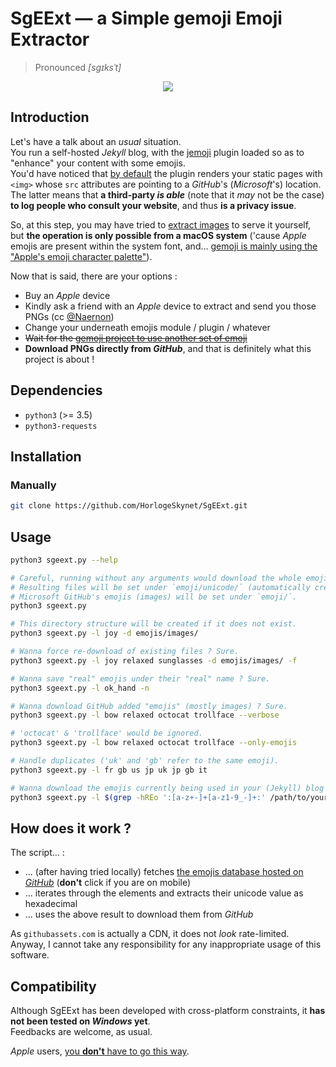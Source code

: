 # SgEExt &mdash; a Simple gemoji Emoji Extractor

> Pronounced _[sgɪksˈt]_

<p align="center"><img src="https://upload.wikimedia.org/wikipedia/commons/thumb/a/a8/Emoji_u1f419.svg/240px-Emoji_u1f419.svg.png"></p>

## Introduction

Let's have a talk about an _usual_ situation.  
You run a self-hosted _Jekyll_ blog, with the [jemoji](https://github.com/jekyll/jemoji) plugin loaded so as to "enhance" your content with some emojis.  
You'd have noticed that [by default](https://github.com/jekyll/jemoji#emoji-images) the plugin renders your static pages with `<img>` whose `src` attributes are pointing to a _GitHub_'s (_Microsoft_'s) location.  
The latter means that **a third-party _is able_** (note that it _may_ not be the case) **to log people who consult your website**, and thus **is a privacy issue**.

So, at this step, you may have tried to [extract images](https://github.com/github/gemoji#extract-images) to serve it yourself, but **the operation is only possible from a macOS system** ('cause _Apple_ emojis are present within the system font, and... [gemoji is mainly using the "Apple's emoji character palette"](https://github.com/github/gemoji/blob/b04991b001e137c06cc56cebcabf0e458b5eea44/CONTRIBUTING.md#readme)).

Now that is said, there are your options :

* Buy an _Apple_ device
* Kindly ask a friend with an _Apple_ device to extract and send you those PNGs (cc [@Naernon](https://github.com/Naernon))
* Change your underneath emojis module / plugin / whatever
* ~~Wait for the [gemoji project to use another set of emoji](https://github.com/github/gemoji/pull/72)~~
* **Download PNGs directly from _GitHub_**, and that is definitely what this project is about !

## Dependencies

* `python3` (>= 3.5)
* `python3-requests`

## Installation

### Manually

```bash
git clone https://github.com/HorlogeSkynet/SgEExt.git
```

## Usage

```bash
python3 sgeext.py --help

# Careful, running without any arguments would download the whole emojis palette !
# Resulting files will be set under `emoji/unicode/` (automatically created).
# Microsoft GitHub's emojis (images) will be set under `emoji/`.
python3 sgeext.py

# This directory structure will be created if it does not exist.
python3 sgeext.py -l joy -d emojis/images/

# Wanna force re-download of existing files ? Sure.
python3 sgeext.py -l joy relaxed sunglasses -d emojis/images/ -f

# Wanna save "real" emojis under their "real" name ? Sure.
python3 sgeext.py -l ok_hand -n

# Wanna download GitHub added "emojis" (mostly images) ? Sure.
python3 sgeext.py -l bow relaxed octocat trollface --verbose

# 'octocat' & 'trollface' would be ignored.
python3 sgeext.py -l bow relaxed octocat trollface --only-emojis

# Handle duplicates ('uk' and 'gb' refer to the same emoji).
python3 sgeext.py -l fr gb us jp uk jp gb it

# Wanna download the emojis currently being used in your (Jekyll) blog ? Sure.
python3 sgeext.py -l $(grep -hREo ':[a-z+-]+[a-z1-9_-]+:' /path/to/your/blog/_posts/*.md | sort | uniq | cut -d ':' -f 2) -d /path/to/your/blog/images/emojis/
```

## How does it work ?

The script... :

* ... (after having tried locally) fetches [the emojis database hosted on _GitHub_](https://github.com/github/gemoji/raw/master/db/emoji.json) (**don't** click if you are on mobile)
* ... iterates through the elements and extracts their unicode value as hexadecimal
* ... uses the above result to download them from _GitHub_

As `githubassets.com` is actually a CDN, it does not _look_ rate-limited.  
Anyway, I cannot take any responsibility for any inappropriate usage of this software.

## Compatibility

Although SgEExt has been developed with cross-platform constraints, it **has not been tested on _Windows_ yet**.  
Feedbacks are welcome, as usual.

_Apple_ users, [you **don't** have to go this way](https://github.com/github/gemoji#extract-images).
